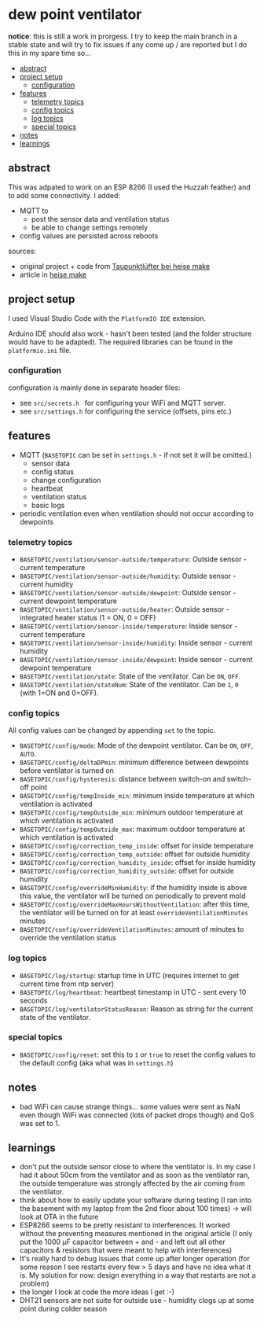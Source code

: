 # dew point ventilator

**notice**: this is still a work in prorgess. I try to keep the main branch in a stable state and will try to fix issues if any come up / are reported but I do this in my spare time so...

- [abstract](#abstract)
- [project setup](#project-setup)
  - [configuration](#configuration)
- [features](#features)
  - [telemetry topics](#telemetry-topics)
  - [config topics](#config-topics)
  - [log topics](#log-topics)
  - [special topics](#special-topics)
- [notes](#notes)
- [learnings](#learnings)


## abstract

This was adpated to work on an ESP 8266 (I used the Huzzah feather) and to add some connectivity. I added:

- MQTT to 
  - post the sensor data and ventilation status
  - be able to change settings remotely
- config values are persisted across reboots

sources:

- original project + code from [Taupunktlüfter bei heise make](https://github.com/MakeMagazinDE/Taupunktluefter)
- article in [heise make](https://www.heise.de/select/make/2022/1/2135511212557842576)

## project setup

I used Visual Studio Code with the `PlatformIO IDE` extension.

Arduino IDE should also work - hasn't been tested (and the folder structure would have to be adapted). The required libraries can be found in the `platformio.ini` file.

### configuration

configuration is mainly done in separate header files:

- see `src/secrets.h ` for configuring your WiFi and MQTT server.
- see `src/settings.h` for configuring the service (offsets, pins etc.)

## features

- MQTT (`BASETOPIC` can be set in `settings.h` - if not set it will be omitted.)
  - sensor data
  - config status
  - change configuration
  - heartbeat
  - ventilation status
  - basic logs
- periodic ventilation even when ventilation should not occur according to dewpoints

### telemetry topics

- `BASETOPIC/ventilation/sensor-outside/temperature`: Outside sensor - current temperature
- `BASETOPIC/ventilation/sensor-outside/humidity`: Outside sensor - current humidity
- `BASETOPIC/ventilation/sensor-outside/dewpoint`: Outside sensor - current dewpoint temperature
- `BASETOPIC/ventilation/sensor-outside/heater`: Outside sensor - integrated heater status (1 = ON, 0 = OFF)
- `BASETOPIC/ventilation/sensor-inside/temperature`: Inside sensor - current temperature
- `BASETOPIC/ventilation/sensor-inside/humidity`: Inside sensor - current humidity
- `BASETOPIC/ventilation/sensor-inside/dewpoint`: Inside sensor - current dewpoint temperature
- `BASETOPIC/ventilation/state`: State of the ventilator. Can be `ON`, `OFF`.
- `BASETOPIC/ventilation/stateNum`: State of the ventilator. Can be `1`, `0` (with 1=ON and 0=OFF).

### config topics

All config values can be changed by appending `set` to the topic.

- `BASETOPIC/config/mode`: Mode of the dewpoint ventilator. Can be `ON`, `OFF`, `AUTO`.
- `BASETOPIC/config/deltaDPmin`: minimum difference between dewpoints before ventilator is turned on
- `BASETOPIC/config/hysteresis`: distance between switch-on and switch-off point
- `BASETOPIC/config/tempInside_min`: minimum inside temperature at which ventilation is activated
- `BASETOPIC/config/tempOutside_min`: minimum outdoor temperature at which ventilation is activated
- `BASETOPIC/config/tempOutside_max`: maximum outdoor temperature at which ventilation is activated
- `BASETOPIC/config/correction_temp_inside`: offset for inside temperature
- `BASETOPIC/config/correction_temp_outside`: offset for outside humidity
- `BASETOPIC/config/correction_humidity_inside`: offset for inside humidity
- `BASETOPIC/config/correction_humidity_outside`: offset for outside humidity
- `BASETOPIC/config/overrideMinHumidity`:  if the humidity inside is above this value, the ventilator will be turned on periodically to prevent mold
- `BASETOPIC/config/overrideMaxHoursWithoutVentilation`: after this time, the ventilator will be turned on for at least `overrideVentilationMinutes` minutes
- `BASETOPIC/config/overrideVentilationMinutes`: amount of minutes to override the ventilation status

### log topics

- `BASETOPIC/log/startup`: startup time in UTC (requires internet to get current time from ntp server)
- `BASETOPIC/log/heartbeat`: heartbeat timestamp in UTC - sent every 10 seconds
- `BASETOPIC/log/ventilatorStatusReason`: Reason as string for the current state of the ventilator.

### special topics

- `BASETOPIC/config/reset`: set this to `1` or `true` to reset the config values to the default config (aka what was in `settings.h`)

## notes

- bad WiFi can cause strange things... some values were sent as NaN even though WiFi was connected (lots of packet drops though) and QoS was set to 1.

## learnings

- don't put the outside sensor close to where the ventilator is. In my case I had it about 50cm from the ventilator and as soon as the ventilator ran, the outside temperature was strongly affected by the air coming from the ventilator.
- think about how to easily update your software during testing (I ran into the basement with my laptop from the 2nd floor about 100 times) -> will look at OTA in the future
- ESP8266 seems to be pretty resistant to interferences. It worked without the preventing measures mentioned in the original article (I only put the 1000 µF capacitor between + and - and left out all other capacitors & resistors that were meant to help with interferences)
- It's really hard to debug issues that come up after longer operation (for some reason I see restarts every few > 5 days and have no idea what it is. My solution for now: design everything in a way that restarts are not a problem)
- the longer I look at code the more ideas I get :-)
- DHT21 sensors are not suite for outside use - humidity clogs up at some point during colder season